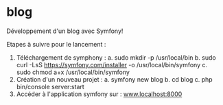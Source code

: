 # blog
Développement d'un blog avec Symfony!

Etapes à suivre pour le lancement :
1.  Téléchargement de symphony :
  a.  sudo mkdir -p /usr/local/bin
  b.  sudo curl -LsS https://symfony.com/installer -o /usr/local/bin/symfony
  c.  sudo chmod a+x /usr/local/bin/symfony
2.  Création d'un nouveau projet :
  a.  symfony new blog
  b.  cd blog
  c.  php bin/console server:start
3. Accéder à l'application symfony sur : www.localhost:8000

